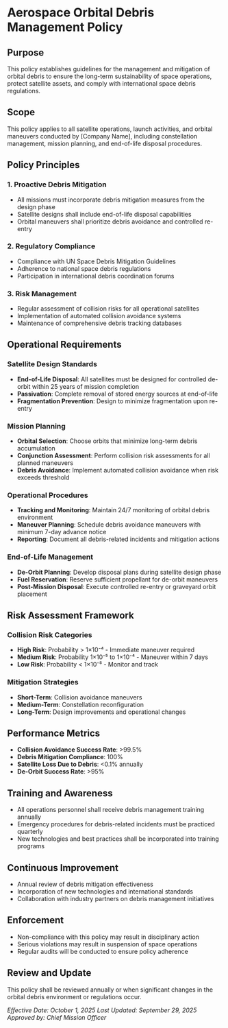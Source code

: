 # Aerospace Orbital Debris Management Policy

## Purpose
This policy establishes guidelines for the management and mitigation of orbital debris to ensure the long-term sustainability of space operations, protect satellite assets, and comply with international space debris regulations.

## Scope
This policy applies to all satellite operations, launch activities, and orbital maneuvers conducted by [Company Name], including constellation management, mission planning, and end-of-life disposal procedures.

## Policy Principles

### 1. Proactive Debris Mitigation
- All missions must incorporate debris mitigation measures from the design phase
- Satellite designs shall include end-of-life disposal capabilities
- Orbital maneuvers shall prioritize debris avoidance and controlled re-entry

### 2. Regulatory Compliance
- Compliance with UN Space Debris Mitigation Guidelines
- Adherence to national space debris regulations
- Participation in international debris coordination forums

### 3. Risk Management
- Regular assessment of collision risks for all operational satellites
- Implementation of automated collision avoidance systems
- Maintenance of comprehensive debris tracking databases

## Operational Requirements

### Satellite Design Standards
- **End-of-Life Disposal**: All satellites must be designed for controlled de-orbit within 25 years of mission completion
- **Passivation**: Complete removal of stored energy sources at end-of-life
- **Fragmentation Prevention**: Design to minimize fragmentation upon re-entry

### Mission Planning
- **Orbital Selection**: Choose orbits that minimize long-term debris accumulation
- **Conjunction Assessment**: Perform collision risk assessments for all planned maneuvers
- **Debris Avoidance**: Implement automated collision avoidance when risk exceeds threshold

### Operational Procedures
- **Tracking and Monitoring**: Maintain 24/7 monitoring of orbital debris environment
- **Maneuver Planning**: Schedule debris avoidance maneuvers with minimum 7-day advance notice
- **Reporting**: Document all debris-related incidents and mitigation actions

### End-of-Life Management
- **De-Orbit Planning**: Develop disposal plans during satellite design phase
- **Fuel Reservation**: Reserve sufficient propellant for de-orbit maneuvers
- **Post-Mission Disposal**: Execute controlled re-entry or graveyard orbit placement

## Risk Assessment Framework

### Collision Risk Categories
- **High Risk**: Probability > 1×10⁻⁴ - Immediate maneuver required
- **Medium Risk**: Probability 1×10⁻⁵ to 1×10⁻⁴ - Maneuver within 7 days
- **Low Risk**: Probability < 1×10⁻⁵ - Monitor and track

### Mitigation Strategies
- **Short-Term**: Collision avoidance maneuvers
- **Medium-Term**: Constellation reconfiguration
- **Long-Term**: Design improvements and operational changes

## Performance Metrics
- **Collision Avoidance Success Rate**: >99.5%
- **Debris Mitigation Compliance**: 100%
- **Satellite Loss Due to Debris**: <0.1% annually
- **De-Orbit Success Rate**: >95%

## Training and Awareness
- All operations personnel shall receive debris management training annually
- Emergency procedures for debris-related incidents must be practiced quarterly
- New technologies and best practices shall be incorporated into training programs

## Continuous Improvement
- Annual review of debris mitigation effectiveness
- Incorporation of new technologies and international standards
- Collaboration with industry partners on debris management initiatives

## Enforcement
- Non-compliance with this policy may result in disciplinary action
- Serious violations may result in suspension of space operations
- Regular audits will be conducted to ensure policy adherence

## Review and Update
This policy shall be reviewed annually or when significant changes in the orbital debris environment or regulations occur.

*Effective Date: October 1, 2025*
*Last Updated: September 29, 2025*
*Approved by: Chief Mission Officer*
